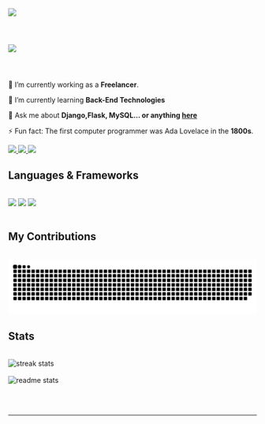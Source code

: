 

<!-- ### Hi there 👋 -->
<h1 align = "left">
        <img src="https://c.tenor.com/CigpzapemsoAAAAi/hi-robot.gif" width="150">
</h1>

<h1 align = "left">
        <img src = "https://readme-typing-svg.herokuapp.com?width=500&lines=Welcome+%E2%9D%A4%EF%B8%8F+to+Sathsara's+gitHub+pofile....;Still+%F0%9F%98%B6++Software+Engineering+Undergraduate.;I'm+Interested+%F0%9F%A5%B3+in+Back-End+Technologies.+;Try+%F0%9F%98%8E+to+learn+New+technologies.">
</h1>
<br/>

<div align="left">
 
 🔭 I’m currently working as a **Freelancer**.
 
 🌱 I’m currently learning **Back-End Technologies**

💬 Ask me about **Django,Flask, MySQL... or anything [here](https://stackoverflow.com/users/22792152/sathsara-thanuja?tab=profile)**

⚡ Fun fact: The first computer programmer was Ada Lovelace in the **1800s**.

 </div>
 
<div align="left"> 
  <a href="mailto:pedro.sales.sathsaravx@gmail.com">
    <img src="https://img.shields.io/badge/Gmail-333333?style=for-the-badge&logo=gmail&logoColor=red" />
  </a>
  <a href="https://www.linkedin.com/in/thanuja-sathsara-677a1a298/" target="_blank">
    <img src="https://img.shields.io/badge/LinkedIn-0077B5?style=for-the-badge&logo=linkedin&logoColor=white" target="_blank" />
  </a>
  <a href="" target="_blank">
     <img src="https://img.shields.io/badge/Portfolio-FF5722?style=for-the-badge&logo=todoist&logoColor=white" target="_blank" /> <!-- sqlite, safari, google-chrome are other good icon options -->
  </a>
</div>


 
<h2 align="left"> Languages & Frameworks</h2>
<br/>
<div align="left">
    <img src="https://skillicons.dev/icons?i=r,flask,django,git" />
    <img src="https://skillicons.dev/icons?i=python,javascript,php,java" />
        <img src="https://skillicons.dev/icons?i=mongodb,mysql,SQL" /><br>
</div>

<br/>


<div align="left">
  <h2>My Contributions</h2>
  <br>
  <img alt="snake eating my contributions" src="https://raw.githubusercontent.com/salesp07/salesp07/output/github-contribution-grid-snake.svg" />
  
  <br/>
</div>






<h2 align="left">Stats </h2>
<br>
<div align=left>
  <img  width=390 src="https://github-readme-streak-stats-salesp07.vercel.app/?user=salesp07&count_private=true&theme=react&border_radius=10" alt="streak stats"/><br><br/>
        
  <img  width=390 src="https://github-readme-stats-salesp07.vercel.app/api?username=salesp07&count_private=true&show_icons=true&theme=react&rank_icon=github&border_radius=10" alt="readme stats" />
  <br/>
 </div>

<br/><br/>

<hr/>

<br/>

<div align="center">
<a href='' target='_blank'><img height='64' style='border:0px;height:64px;' src='' border='0' alt='' /></a>
</div>

<br/>
